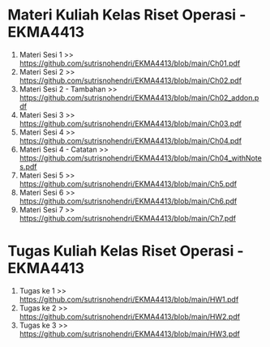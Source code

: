 # Materi Kuliah Kelas Riset Operasi - EKMA4413

1. Materi Sesi 1 >> https://github.com/sutrisnohendri/EKMA4413/blob/main/Ch01.pdf
2. Materi Sesi 2 >> https://github.com/sutrisnohendri/EKMA4413/blob/main/Ch02.pdf 
2. Materi Sesi 2 - Tambahan >> https://github.com/sutrisnohendri/EKMA4413/blob/main/Ch02_addon.pdf
3. Materi Sesi 3 >> https://github.com/sutrisnohendri/EKMA4413/blob/main/Ch03.pdf
4. Materi Sesi 4 >> https://github.com/sutrisnohendri/EKMA4413/blob/main/Ch04.pdf
4. Materi Sesi 4 - Catatan >> https://github.com/sutrisnohendri/EKMA4413/blob/main/Ch04_withNotes.pdf
5. Materi Sesi 5 >> https://github.com/sutrisnohendri/EKMA4413/blob/main/Ch5.pdf
6. Materi Sesi 6 >> https://github.com/sutrisnohendri/EKMA4413/blob/main/Ch6.pdf
7. Materi Sesi 7 >> https://github.com/sutrisnohendri/EKMA4413/blob/main/Ch7.pdf

# Tugas Kuliah Kelas Riset Operasi - EKMA4413
1. Tugas ke 1 >> https://github.com/sutrisnohendri/EKMA4413/blob/main/HW1.pdf
2. Tugas ke 2 >> https://github.com/sutrisnohendri/EKMA4413/blob/main/HW2.pdf
3. Tugas ke 3 >> https://github.com/sutrisnohendri/EKMA4413/blob/main/HW3.pdf
